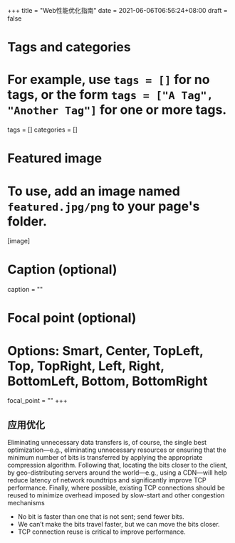 +++
title = "Web性能优化指南"
date = 2021-06-06T06:56:24+08:00
draft = false

# Tags and categories
# For example, use `tags = []` for no tags, or the form `tags = ["A Tag", "Another Tag"]` for one or more tags.
tags = []
categories = []

# Featured image
# To use, add an image named `featured.jpg/png` to your page's folder. 
[image]
  # Caption (optional)
  caption = ""

  # Focal point (optional)
  # Options: Smart, Center, TopLeft, Top, TopRight, Left, Right, BottomLeft, Bottom, BottomRight
  focal_point = ""
+++


##  应用优化


Eliminating unnecessary data transfers is, of course, the single best optimization—e.g.,
eliminating unnecessary resources or ensuring that the minimum number of bits is
transferred by applying the appropriate compression algorithm. Following that, locating
the bits closer to the client, by geo-distributing servers around the world—e.g., using a
CDN—will help reduce latency of network roundtrips and significantly improve TCP
performance. Finally, where possible, existing TCP connections should be reused to
minimize overhead imposed by slow-start and other congestion mechanisms

- No bit is faster than one that is not sent; send fewer bits.
- We can’t make the bits travel faster, but we can move the bits closer.
- TCP connection reuse is critical to improve performance.

